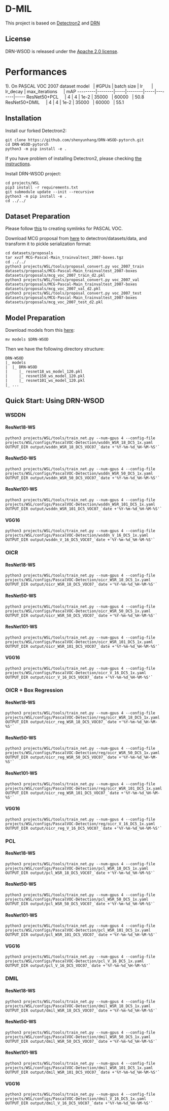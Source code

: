 # D-MIL


This project is based on [Detectron2](https://github.com/facebookresearch/detectron2) and [DRN](https://github.com/shenyunhang/DRN-WSOD-pytorch/tree/DRN-WSOD/projects/WSL)

## License

DRN-WSOD is released under the [Apache 2.0 license](LICENSE).
# Performances
  1). On PASCAL VOC 2007 dataset 
  model    | #GPUs | batch size | lr        | lr_decay | max_iterations     |  mAP 
---------|--------|-----|--------|-----|--------|-----
ResNet50+PCL     | 4 | 4 | 1e-2 | 35000   | 60000   | 50.8
ResNet50+DMIL     | 4 | 4 | 1e-2 | 35000   | 60000   | 55.1 

## Installation

Install our forked Detectron2:
```
git clone https://github.com/shenyunhang/DRN-WSOD-pytorch.git
cd DRN-WSOD-pytorch
python3 -m pip install -e .
```
If you have problem of installing Detectron2, please checking [the instructions](https://detectron2.readthedocs.io/tutorials/install.html).

Install DRN-WSOD project:
```
cd projects/WSL
pip3 install -r requirements.txt
git submodule update --init --recursive
python3 -m pip install -e .
cd ../../
```

## Dataset Preparation
Please follow [this](https://github.com/shenyunhang/DRN-WSOD-pytorch/blob/DRN-WSOD/datasets/README.md#expected-dataset-structure-for-pascal-voc) to creating symlinks for PASCAL VOC.

Download MCG proposal from [here](https://www2.eecs.berkeley.edu/Research/Projects/CS/vision/grouping/mcg/) to detectron/datasets/data, and transform it to pickle serialization format:

```
cd datasets/proposals
tar xvzf MCG-Pascal-Main_trainvaltest_2007-boxes.tgz
cd ../../
python3 projects/WSL/tools/proposal_convert.py voc_2007_train datasets/proposals/MCG-Pascal-Main_trainvaltest_2007-boxes datasets/proposals/mcg_voc_2007_train_d2.pkl
python3 projects/WSL/tools/proposal_convert.py voc_2007_val datasets/proposals/MCG-Pascal-Main_trainvaltest_2007-boxes datasets/proposals/mcg_voc_2007_val_d2.pkl
python3 projects/WSL/tools/proposal_convert.py voc_2007_test datasets/proposals/MCG-Pascal-Main_trainvaltest_2007-boxes datasets/proposals/mcg_voc_2007_test_d2.pkl
```


## Model Preparation

Download models from this [here](https://1drv.ms/f/s!Am1oWgo9554dgRQ8RE1SRGvK7HW2):
```
mv models $DRN-WSOD
```

Then we have the following directory structure:
```
DRN-WSOD
|_ models
|  |_ DRN-WSOD
|     |_ resnet18_ws_model_120.pkl
|     |_ resnet150_ws_model_120.pkl
|     |_ resnet101_ws_model_120.pkl
|_ ...
```


## Quick Start: Using DRN-WSOD

### WSDDN

#### ResNet18-WS
```
python3 projects/WSL/tools/train_net.py --num-gpus 4 --config-file projects/WSL/configs/PascalVOC-Detection/wsddn_WSR_18_DC5_1x.yaml OUTPUT_DIR output/wsddn_WSR_18_DC5_VOC07_`date +'%Y-%m-%d_%H-%M-%S'`
```

#### ResNet50-WS
```
python3 projects/WSL/tools/train_net.py --num-gpus 4 --config-file projects/WSL/configs/PascalVOC-Detection/wsddn_WSR_50_DC5_1x.yaml OUTPUT_DIR output/wsddn_WSR_50_DC5_VOC07_`date +'%Y-%m-%d_%H-%M-%S'`
```

#### ResNet101-WS
```
python3 projects/WSL/tools/train_net.py --num-gpus 4 --config-file projects/WSL/configs/PascalVOC-Detection/wsddn_WSR_101_DC5_1x.yaml OUTPUT_DIR output/wsddn_WSR_101_DC5_VOC07_`date +'%Y-%m-%d_%H-%M-%S'`
```

#### VGG16
```
python3 projects/WSL/tools/train_net.py --num-gpus 4 --config-file projects/WSL/configs/PascalVOC-Detection/wsddn_V_16_DC5_1x.yaml OUTPUT_DIR output/wsddn_V_16_DC5_VOC07_`date +'%Y-%m-%d_%H-%M-%S'`
```

### OICR

#### ResNet18-WS
```
python3 projects/WSL/tools/train_net.py --num-gpus 4 --config-file projects/WSL/configs/PascalVOC-Detection/oicr_WSR_18_DC5_1x.yaml OUTPUT_DIR output/oicr_WSR_18_DC5_VOC07_`date +'%Y-%m-%d_%H-%M-%S'`
```

#### ResNet50-WS
```
python3 projects/WSL/tools/train_net.py --num-gpus 4 --config-file projects/WSL/configs/PascalVOC-Detection/oicr_WSR_50_DC5_1x.yaml OUTPUT_DIR output/oicr_WSR_50_DC5_VOC07_`date +'%Y-%m-%d_%H-%M-%S'`
```

#### ResNet101-WS
```
python3 projects/WSL/tools/train_net.py --num-gpus 4 --config-file projects/WSL/configs/PascalVOC-Detection/oicr_WSR_101_DC5_1x.yaml OUTPUT_DIR output/oicr_WSR_101_DC5_VOC07_`date +'%Y-%m-%d_%H-%M-%S'`
```

#### VGG16
```
python3 projects/WSL/tools/train_net.py --num-gpus 4 --config-file projects/WSL/configs/PascalVOC-Detection/oicr_V_16_DC5_1x.yaml OUTPUT_DIR output/oicr_V_16_DC5_VOC07_`date +'%Y-%m-%d_%H-%M-%S'`
```

### OICR + Box Regression

#### ResNet18-WS
```
python3 projects/WSL/tools/train_net.py --num-gpus 4 --config-file projects/WSL/configs/PascalVOC-Detection/reg/oicr_WSR_18_DC5_1x.yaml OUTPUT_DIR output/oicr_reg_WSR_18_DC5_VOC07_`date +'%Y-%m-%d_%H-%M-%S'`
```

#### ResNet50-WS
```
python3 projects/WSL/tools/train_net.py --num-gpus 4 --config-file projects/WSL/configs/PascalVOC-Detection/reg/oicr_WSR_50_DC5_1x.yaml OUTPUT_DIR output/oicr_reg_WSR_50_DC5_VOC07_`date +'%Y-%m-%d_%H-%M-%S'`
```

#### ResNet101-WS
```
python3 projects/WSL/tools/train_net.py --num-gpus 4 --config-file projects/WSL/configs/PascalVOC-Detection/reg/oicr_WSR_101_DC5_1x.yaml OUTPUT_DIR output/oicr_reg_WSR_101_DC5_VOC07_`date +'%Y-%m-%d_%H-%M-%S'`
```

#### VGG16
```
python3 projects/WSL/tools/train_net.py --num-gpus 4 --config-file projects/WSL/configs/PascalVOC-Detection/reg/oicr_V_16_DC5_1x.yaml OUTPUT_DIR output/oicr_reg_V_16_DC5_VOC07_`date +'%Y-%m-%d_%H-%M-%S'`
```

### PCL

#### ResNet18-WS
```
python3 projects/WSL/tools/train_net.py --num-gpus 4 --config-file projects/WSL/configs/PascalVOC-Detection/pcl_WSR_18_DC5_1x.yaml OUTPUT_DIR output/pcl_WSR_18_DC5_VOC07_`date +'%Y-%m-%d_%H-%M-%S'`
```

#### ResNet50-WS
```
python3 projects/WSL/tools/train_net.py --num-gpus 4 --config-file projects/WSL/configs/PascalVOC-Detection/pcl_WSR_50_DC5_1x.yaml OUTPUT_DIR output/pcl_WSR_50_DC5_VOC07_`date +'%Y-%m-%d_%H-%M-%S'`
```

#### ResNet101-WS
```
python3 projects/WSL/tools/train_net.py --num-gpus 4 --config-file projects/WSL/configs/PascalVOC-Detection/pcl_WSR_101_DC5_1x.yaml OUTPUT_DIR output/pcl_WSR_101_DC5_VOC07_`date +'%Y-%m-%d_%H-%M-%S'`
```

#### VGG16
```
python3 projects/WSL/tools/train_net.py --num-gpus 4 --config-file projects/WSL/configs/PascalVOC-Detection/pcl_V_16_DC5_1x.yaml OUTPUT_DIR output/pcl_V_16_DC5_VOC07_`date +'%Y-%m-%d_%H-%M-%S'`
```

### DMIL

#### ResNet18-WS
```
python3 projects/WSL/tools/train_net.py --num-gpus 4 --config-file projects/WSL/configs/PascalVOC-Detection/dmil_WSR_18_DC5_1x.yaml OUTPUT_DIR output/dmil_WSR_18_DC5_VOC07_`date +'%Y-%m-%d_%H-%M-%S'`
```

#### ResNet50-WS
```
python3 projects/WSL/tools/train_net.py --num-gpus 4 --config-file projects/WSL/configs/PascalVOC-Detection/dmil_WSR_50_DC5_1x.yaml OUTPUT_DIR output/dmil_WSR_50_DC5_VOC07_`date +'%Y-%m-%d_%H-%M-%S'`
```

#### ResNet101-WS
```
python3 projects/WSL/tools/train_net.py --num-gpus 4 --config-file projects/WSL/configs/PascalVOC-Detection/dmil_WSR_101_DC5_1x.yaml OUTPUT_DIR output/dmil_WSR_101_DC5_VOC07_`date +'%Y-%m-%d_%H-%M-%S'`
```

#### VGG16
```
python3 projects/WSL/tools/train_net.py --num-gpus 4 --config-file projects/WSL/configs/PascalVOC-Detection/dmil_V_16_DC5_1x.yaml OUTPUT_DIR output/dmil_V_16_DC5_VOC07_`date +'%Y-%m-%d_%H-%M-%S'`
```


